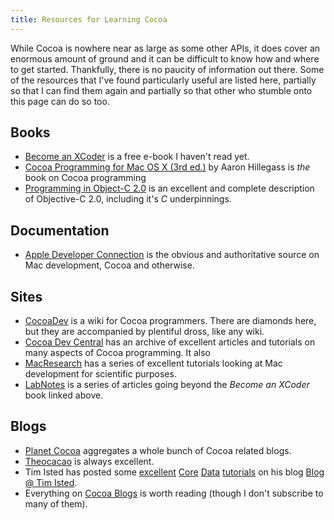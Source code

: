 ```yaml
---
title: Resources for Learning Cocoa
---
```

While Cocoa is nowhere near as large as some other APIs, it does cover an enormous amount of ground and it can be difficult to know how and where to get started. Thankfully, there is no paucity of information out there. Some of the resources that I've found particularly useful are listed here, partially so that I can find them again and partially so that other who stumble onto this page can do so too.

<!--more-->

## Books ##

 - [Become an XCoder](http://www.cocoalab.com/?q=becomeanxcoder) is a free e-book I haven't read yet.
 - [Cocoa Programming for Mac OS X (3rd ed.)][asin:0321503619] by Aaron Hillegass  is *the* book on Cocoa programming
 - [Programming in Object-C 2.0][asin:0321566157] is an excellent and complete description of Objective-C 2.0, including it's *C* underpinnings.

## Documentation ##

 - [Apple Developer Connection](http://developer.apple.com/) is the obvious and authoritative source on Mac development, Cocoa and otherwise.

## Sites ##

 - [CocoaDev](http://cocoadev.com/) is a wiki for Cocoa programmers. There are diamonds here, but they are accompanied by plentiful dross, like any wiki.
 - [Cocoa Dev Central](http://cocoadevcentral.com/) has an archive of excellent articles and tutorials on many aspects of Cocoa programming. It also
 - [MacResearch](http://www.macresearch.org/) has a series of excellent tutorials looking at Mac development for scientific purposes.
 - [LabNotes](http://www.cocoalab.com/?q=labnotes) is a series of articles going beyond the *Become an XCoder* book linked above.

## Blogs ##

 - [Planet Cocoa](http://www.planetcocoa.org/) aggregates a whole bunch of Cocoa related blogs.
 - [Theocacao](http://theocacao.com/) is always excellent.
 - Tim Isted has posted some [excellent](http://www.timisted.net/blog/archive/multiple-windows-with-core-data/) [Core](http://www.timisted.net/blog/archive/multiple-managed-object-contexts-with-core-data/) [Data](http://www.timisted.net/blog/archive/double-clicks-in-table-views/) [tutorials](http://www.timisted.net/blog/archive/custom-cells-and-core-data/) on his blog [Blog @ Tim Isted](http://www.timisted.net/blog/).
 - Everything on [Cocoa Blogs](http://cocoablogs.com/) is worth reading (though I don't subscribe to many of them).

[asin:0321566157]: http://www.amazon.com/gp/product/0321566157 "Programming in Objective-C 2.0"
[asin:0321503619]: http://www.amazon.com/gp/product/0321503619 "Cocoa(R) Programming for Mac(R) OS X (3rd Edition)"
